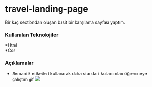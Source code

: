# travel-landing-page
Bir kaç sectiondan oluşan basit bir karşılama sayfası yaptım.
### Kullanılan Teknolojiler
*Html <br>
*Css
### Açıklamalar
* Semantik etiketleri kullanarak daha standart kullanımları öğrenmeye çalıştım
gif
![](https://github.com/yesilyurtgh/travel-landing-page/blob/master/travel-landing.gif)
